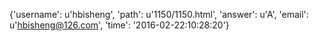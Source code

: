 {'username': u'hbisheng', 'path': u'1150/1150.html', 'answer': u'A', 'email': u'hbisheng@126.com', 'time': '2016-02-22:10:28:20'}